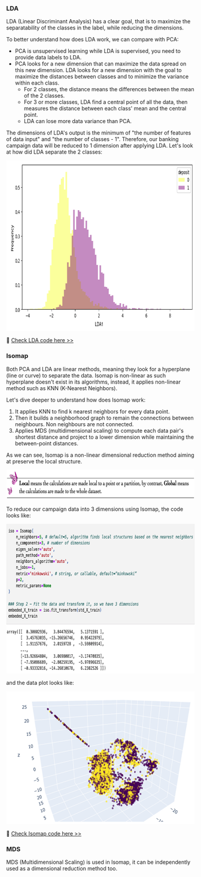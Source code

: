 ### LDA

LDA (Linear Discriminant Analysis) has a clear goal, that is to maximize the separatability of the classes in the label, while reducing the dimensions.

To better understand how does LDA work, we can compare with PCA:
* PCA is unsupervised learning while LDA is supervised, you need to provide data labels to LDA.
* PCA looks for a new dimension that can maximize the data spread on this new dimension. LDA looks for a new dimension with the goal to maximize the distances between classes and to minimize the variance within each class.
  * For 2 classes, the distance means the differences between the mean of the 2 classes.
  * For 3 or more classes, LDA find a central point of all the data, then measures the distance between each class' mean and the central point.
  * LDA can lose more data variance than PCA.

The dimensions of LDA's output is the minimum of "the number of features of data input" and "the number of classes - 1". Therefore, our banking campaign data will be reduced to 1 dimension after applying LDA. Let's look at how did LDA separate the 2 classes:

<img src="https://github.com/lady-h-world/My_Garden/blob/main/images/Crystal_Ball_images/camapign_dim_redu_images/data_lda.png" width="859" height="454" />

🌻 [Check LDA code here >>][1]


### Isomap

Both PCA and LDA are linear methods, meaning they look for a hyperplane (line or curve) to separate the data. Isomap is non-linear as such hyperplane doesn't exist in its algorithms, instead, it applies non-linear method such as KNN (K-Nearest Neighbors). 

Let's dive deeper to understand how does Isomap work:
1. It applies KNN to find k nearest neighbors for every data point.
2. Then it builds a neighborhood graph to remain the connections between neighbours. Non neighbours are not connected.
3. Applies MDS (multidimensional scaling) to compute each data pair's shortest distance and project to a lower dimension while maintaining the between-point distances.

As we can see, Isomap is a non-linear dimensional reduction method aiming at preserve the local structure.

<img src="https://github.com/lady-h-world/My_Garden/blob/main/images/notes/local_vs_global.png" width="766" height="79" />

To reduce our campaign data into 3 dimensions using Isomap, the code looks like:

<img src="https://github.com/lady-h-world/My_Garden/blob/main/images/Crystal_Ball_images/camapign_dim_redu_images/iso_code.png" width="759" height="398" />

and the data plot looks like: 

<img src="https://github.com/lady-h-world/My_Garden/blob/main/images/Crystal_Ball_images/camapign_dim_redu_images/data_isomap.png" width="594" height="354" />

🌻 [Check Isomap code here >>][1]


### MDS

MDS (Multidimensional Scaling) is used in Isomap, it can be independently used as a dimensional reduction method too.



[1]:https://github.com/lady-h-world/My_Garden/blob/main/code/crystal_ball/data_collector/magic_dimensional_reduction.ipynb

